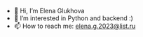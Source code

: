 - 👋 Hi, I’m Elena Glukhova
- 💞️ I’m interested in Python and backend :)
- 📫 How to reach me: elena.g.2023@list.ru

<!--
**ElenaGlu/ElenaGlu** is a ✨ _special_ ✨ repository because its `README.md` (this file) appears on your GitHub profile.
-->
